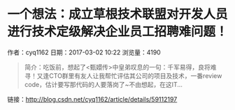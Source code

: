 # 一个想法：成立草根技术联盟对开发人员进行技术定级解决企业员工招聘难问题！
作者：cyq1162
日期：2017-03-02 10:22
浏览量：4190
> 简介：吃饭前，想起了&lt;甄嬛传&gt;中皇弟叹息的一句：千军易得，良将难寻！又逢CTO群里有友人让我帮忙评估其公司的项目及技术，一番review code，估计要写那代码的人要落岗了~不由想起，在这IT...

 链接：http://blog.csdn.net/cyq1162/article/details/59112197
